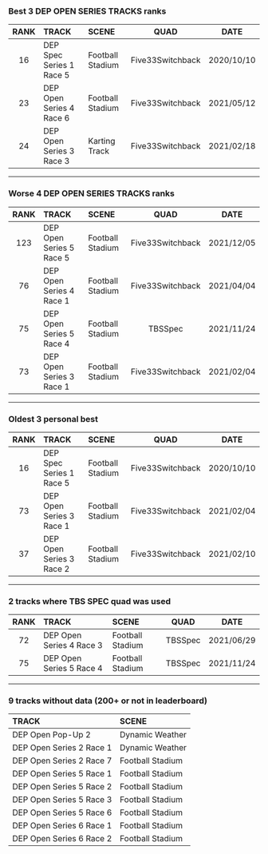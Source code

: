 ### Best 3 DEP OPEN SERIES TRACKS ranks
|RANK|TRACK|SCENE|QUAD|DATE|
|:---:|:---|:---|:---:|:---:|
|16|DEP Spec Series 1 Race 5|Football Stadium|Five33Switchback|2020/10/10|
|23|DEP Open Series 4 Race 6|Football Stadium|Five33Switchback|2021/05/12|
|24|DEP Open Series 3 Race 3|Karting Track|Five33Switchback|2021/02/18|
---
### Worse 4 DEP OPEN SERIES TRACKS ranks
|RANK|TRACK|SCENE|QUAD|DATE|
|:---:|:---|:---|:---:|:---:|
|123|DEP Open Series 5 Race 5|Football Stadium|Five33Switchback|2021/12/05|
|76|DEP Open Series 4 Race 1|Football Stadium|Five33Switchback|2021/04/04|
|75|DEP Open Series 5 Race 4|Football Stadium|TBSSpec|2021/11/24|
|73|DEP Open Series 3 Race 1|Football Stadium|Five33Switchback|2021/02/04|
---
### Oldest 3 personal best
|RANK|TRACK|SCENE|QUAD|DATE|
|:---:|:---|:---|:---:|:---:|
|16|DEP Spec Series 1 Race 5|Football Stadium|Five33Switchback|2020/10/10|
|73|DEP Open Series 3 Race 1|Football Stadium|Five33Switchback|2021/02/04|
|37|DEP Open Series 3 Race 2|Football Stadium|Five33Switchback|2021/02/10|
---
### 2 tracks where TBS SPEC quad was used
|RANK|TRACK|SCENE|QUAD|DATE|
|:---:|:---|:---|:---:|:---:|
|72|DEP Open Series 4 Race 3|Football Stadium|TBSSpec|2021/06/29|
|75|DEP Open Series 5 Race 4|Football Stadium|TBSSpec|2021/11/24|
---
### 9 tracks without data (200+ or not in leaderboard)
|TRACK|SCENE|
|:---|:---|
|DEP Open Pop-Up 2|Dynamic Weather|
|DEP Open Series 2 Race 1|Dynamic Weather|
|DEP Open Series 2 Race 7|Football Stadium|
|DEP Open Series 5 Race 1|Football Stadium|
|DEP Open Series 5 Race 2|Football Stadium|
|DEP Open Series 5 Race 3|Football Stadium|
|DEP Open Series 5 Race 6|Football Stadium|
|DEP Open Series 6 Race 1|Football Stadium|
|DEP Open Series 6 Race 2|Football Stadium|
